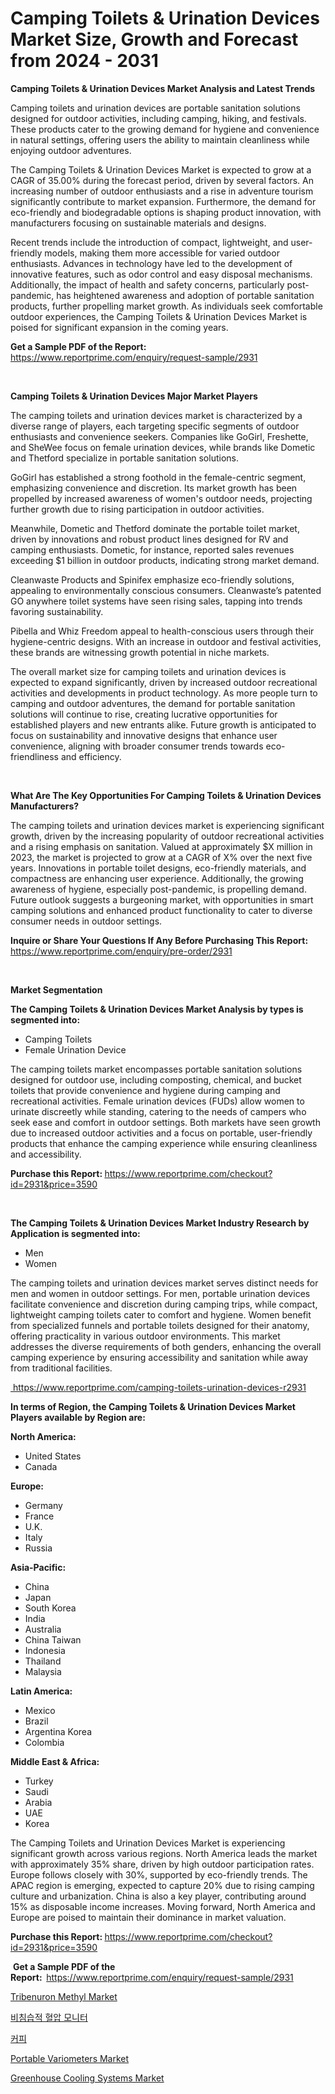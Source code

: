 <p><h1>Camping Toilets & Urination Devices Market Size, Growth and Forecast from 2024 - 2031</h1></p><p><strong>Camping Toilets & Urination Devices Market Analysis and Latest Trends</strong></p>
<p><p>Camping toilets and urination devices are portable sanitation solutions designed for outdoor activities, including camping, hiking, and festivals. These products cater to the growing demand for hygiene and convenience in natural settings, offering users the ability to maintain cleanliness while enjoying outdoor adventures.</p><p>The Camping Toilets & Urination Devices Market is expected to grow at a CAGR of 35.00% during the forecast period, driven by several factors. An increasing number of outdoor enthusiasts and a rise in adventure tourism significantly contribute to market expansion. Furthermore, the demand for eco-friendly and biodegradable options is shaping product innovation, with manufacturers focusing on sustainable materials and designs.</p><p>Recent trends include the introduction of compact, lightweight, and user-friendly models, making them more accessible for varied outdoor enthusiasts. Advances in technology have led to the development of innovative features, such as odor control and easy disposal mechanisms. Additionally, the impact of health and safety concerns, particularly post-pandemic, has heightened awareness and adoption of portable sanitation products, further propelling market growth. As individuals seek comfortable outdoor experiences, the Camping Toilets & Urination Devices Market is poised for significant expansion in the coming years.</p></p>
<p><strong>Get a Sample PDF of the Report:&nbsp;</strong> <a href="https://www.reportprime.com/enquiry/request-sample/2931">https://www.reportprime.com/enquiry/request-sample/2931</a></p>
<p>&nbsp;</p>
<p><strong>Camping Toilets & Urination Devices Major Market Players</strong></p>
<p><p>The camping toilets and urination devices market is characterized by a diverse range of players, each targeting specific segments of outdoor enthusiasts and convenience seekers. Companies like GoGirl, Freshette, and SheWee focus on female urination devices, while brands like Dometic and Thetford specialize in portable sanitation solutions.</p><p>GoGirl has established a strong foothold in the female-centric segment, emphasizing convenience and discretion. Its market growth has been propelled by increased awareness of women's outdoor needs, projecting further growth due to rising participation in outdoor activities.</p><p>Meanwhile, Dometic and Thetford dominate the portable toilet market, driven by innovations and robust product lines designed for RV and camping enthusiasts. Dometic, for instance, reported sales revenues exceeding $1 billion in outdoor products, indicating strong market demand.</p><p>Cleanwaste Products and Spinifex emphasize eco-friendly solutions, appealing to environmentally conscious consumers. Cleanwaste’s patented GO anywhere toilet systems have seen rising sales, tapping into trends favoring sustainability.</p><p>Pibella and Whiz Freedom appeal to health-conscious users through their hygiene-centric designs. With an increase in outdoor and festival activities, these brands are witnessing growth potential in niche markets.</p><p>The overall market size for camping toilets and urination devices is expected to expand significantly, driven by increased outdoor recreational activities and developments in product technology. As more people turn to camping and outdoor adventures, the demand for portable sanitation solutions will continue to rise, creating lucrative opportunities for established players and new entrants alike. Future growth is anticipated to focus on sustainability and innovative designs that enhance user convenience, aligning with broader consumer trends towards eco-friendliness and efficiency.</p></p>
<p>&nbsp;</p>
<p><strong>What Are The Key Opportunities For Camping Toilets & Urination Devices Manufacturers?</strong></p>
<p><p>The camping toilets and urination devices market is experiencing significant growth, driven by the increasing popularity of outdoor recreational activities and a rising emphasis on sanitation. Valued at approximately $X million in 2023, the market is projected to grow at a CAGR of X% over the next five years. Innovations in portable toilet designs, eco-friendly materials, and compactness are enhancing user experience. Additionally, the growing awareness of hygiene, especially post-pandemic, is propelling demand. Future outlook suggests a burgeoning market, with opportunities in smart camping solutions and enhanced product functionality to cater to diverse consumer needs in outdoor settings.</p></p>
<p><strong>Inquire or Share Your Questions If Any Before Purchasing This Report:</strong> <a href="https://www.reportprime.com/enquiry/pre-order/2931">https://www.reportprime.com/enquiry/pre-order/2931</a></p>
<p>&nbsp;</p>
<p><strong>Market Segmentation</strong></p>
<p><strong>The Camping Toilets & Urination Devices Market Analysis by types is segmented into:</strong></p>
<p><ul><li>Camping Toilets</li><li>Female Urination Device</li></ul></p>
<p><p>The camping toilets market encompasses portable sanitation solutions designed for outdoor use, including composting, chemical, and bucket toilets that provide convenience and hygiene during camping and recreational activities. Female urination devices (FUDs) allow women to urinate discreetly while standing, catering to the needs of campers who seek ease and comfort in outdoor settings. Both markets have seen growth due to increased outdoor activities and a focus on portable, user-friendly products that enhance the camping experience while ensuring cleanliness and accessibility.</p></p>
<p><strong>Purchase this Report:&nbsp;</strong><a href="https://www.reportprime.com/checkout?id=2931&price=3590">https://www.reportprime.com/checkout?id=2931&price=3590</a></p>
<p>&nbsp;</p>
<p><strong>The Camping Toilets & Urination Devices Market Industry Research by Application is segmented into:</strong></p>
<p><ul><li>Men</li><li>Women</li></ul></p>
<p><p>The camping toilets and urination devices market serves distinct needs for men and women in outdoor settings. For men, portable urination devices facilitate convenience and discretion during camping trips, while compact, lightweight camping toilets cater to comfort and hygiene. Women benefit from specialized funnels and portable toilets designed for their anatomy, offering practicality in various outdoor environments. This market addresses the diverse requirements of both genders, enhancing the overall camping experience by ensuring accessibility and sanitation while away from traditional facilities.</p></p>
<p><a href="https://www.reportprime.com/camping-toilets-urination-devices-r2931">&nbsp;https://www.reportprime.com/camping-toilets-urination-devices-r2931</a></p>
<p><strong>In terms of Region, the Camping Toilets & Urination Devices Market Players available by Region are:</strong></p>
<p>
    <p> <strong> North America: </strong>
        <ul>
            <li>United States</li>
            <li>Canada</li>
        </ul>
        </p> 
    <p> <strong> Europe: </strong>
        <ul>
            <li>Germany</li>
            <li>France</li>
            <li>U.K.</li>
            <li>Italy</li>
            <li>Russia</li>
        </ul>
        </p> 
    <p> <strong> Asia-Pacific: </strong>
        <ul>
            <li>China</li>
            <li>Japan</li>
            <li>South Korea</li>
            <li>India</li>
            <li>Australia</li>
            <li>China Taiwan</li>
            <li>Indonesia</li>
            <li>Thailand</li>
            <li>Malaysia</li>
        </ul>
        </p> 
    <p> <strong> Latin America: </strong>
        <ul>
            <li>Mexico</li>
            <li>Brazil</li>
            <li>Argentina Korea</li>
            <li>Colombia</li>
        </ul>
        </p> 
    <p> <strong> Middle East & Africa: </strong>
        <ul>
            <li>Turkey</li>
            <li>Saudi</li>
            <li>Arabia</li>
            <li>UAE</li>
            <li>Korea</li>
        </ul>
    </p>
    </p>
<p><p>The Camping Toilets and Urination Devices Market is experiencing significant growth across various regions. North America leads the market with approximately 35% share, driven by high outdoor participation rates. Europe follows closely with 30%, supported by eco-friendly trends. The APAC region is emerging, expected to capture 20% due to rising camping culture and urbanization. China is also a key player, contributing around 15% as disposable income increases. Moving forward, North America and Europe are poised to maintain their dominance in market valuation.</p></p>
<p><strong>Purchase this Report: </strong><a href="https://www.reportprime.com/checkout?id=2931&price=3590">https://www.reportprime.com/checkout?id=2931&price=3590</a></p>
<p>&nbsp;<strong>Get a Sample PDF of the Report:&nbsp;&nbsp;</strong><a href="https://www.reportprime.com/enquiry/request-sample/2931">https://www.reportprime.com/enquiry/request-sample/2931</a></p>
<p><strong></strong></p>
<p><p><a href="https://www.linkedin.com/pulse/tribenuron-methyl-market-size-share-growth-analysis-type-xbmlf?trackingId=S%2BKtnouMQAyx9qfFkzNISA%3D%3D">Tribenuron Methyl Market</a></p><p><a href="https://medium.com/@zolajenkins98/%EB%B9%84%EC%B9%A8%EC%8A%B5%EC%84%B1-%ED%98%88%EC%95%95-%EB%AA%A8%EB%8B%88%ED%84%B0-%EC%8B%9C%EC%9E%A5-%EC%84%B1%EC%9E%A5-%EC%8B%9C%EC%9E%A5-%EC%84%B8%EB%B6%84%ED%99%94-%EB%B0%8F-%EC%A7%80%EC%97%AD-%EB%B6%84%EC%84%9D-%EA%B8%80%EB%A1%9C%EB%B2%8C-%EC%A0%84%EB%A7%9D-2031-c3205223f95a">비침습적 혈압 모니터</a></p><p><a href="https://medium.com/@zolajenkins98/%EC%84%B1%EC%9E%A5%ED%95%98%EB%8A%94-%EC%BB%A4%ED%94%BC-%EC%8B%9C%EC%9E%A5-%EC%84%B9%ED%84%B0-2031%EB%85%84%EA%B9%8C%EC%A7%80%EC%9D%98-%EC%8B%9C%EC%9E%A5-%EB%B6%84%EC%84%9D-%EB%B0%8F-%EC%84%B1%EC%9E%A5-%EC%98%88%EC%B8%A1-fd398742e9c4">커피</a></p><p><a href="https://issuu.com/reportprime-2/docs/portable-variometers-market-size-20_deaaa9c860ea75">Portable Variometers Market</a></p><p><a href="https://www.linkedin.com/pulse/global-greenhouse-cooling-systems-market-trends-analysis-9r2nf?trackingId=rXigMlxuSGSLWXHLKVIEOQ%3D%3D">Greenhouse Cooling Systems Market</a></p></p>